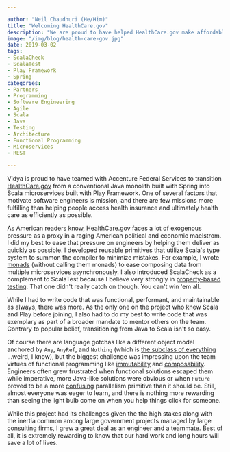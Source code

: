 ```yaml
---

author: "Neil Chaudhuri (He/Him)"
title: "Welcoming HealthCare.gov"
description: "We are proud to have helped HealthCare.gov make affordable insurance available to more Americans."
image: "/img/blog/health-care-gov.jpg"
date: 2019-03-02
tags:
- ScalaCheck
- ScalaTest
- Play Framework
- Spring
categories: 
- Partners
- Programming
- Software Engineering
- Agile
- Scala
- Java
- Testing
- Architecture
- Functional Programming
- Microservices
- REST

---
```


Vidya is proud to have teamed with Accenture Federal Services to transition [HealthCare.gov](https://www.healthcare.gov/) from
a conventional Java monolith built with Spring into 
Scala microservices built with Play Framework. One of several factors
that motivate software engineers is mission, and there are few missions more fulfilling than helping people access
health insurance and ultimately health care as efficiently as possible.

As American readers know, HealthCare.gov faces a lot of exogenous pressure as a proxy in a raging American political
and economic maelstrom. I did my best to ease that pressure on engineers by helping them deliver as quickly as possible.
I developed reusable primitives that utilize Scala's type system to summon the compiler to minimize
mistakes. For example, I wrote [monads](https://slideslive.com/38908886/functional-programming-with-effects) 
(without calling them monads) to ease composing data from multiple microservices asynchronously. I also introduced 
ScalaCheck as a complement to ScalaTest because I believe very strongly 
in [property-based testing](http://blog.jessitron.com/2013/04/property-based-testing-what-is-it.html). That one didn't
really catch on though. You can't win 'em all.

While I had to write code that was functional, performant, and maintainable 
as always, there was more. As the only one on the project who knew Scala and Play before joining, I also had to do my best
to write code that was exemplary as part of a broader mandate to mentor others on the team. Contrary to popular belief, 
transitioning from Java to Scala isn't so easy. 

Of course there are language gotchas like a different object model anchored by `Any`,
`AnyRef`, and `Nothing` (which is [the subclass of everything](https://stackoverflow.com/questions/45080408/nothing-is-a-subclass-of-every-other-class-how-to-understand-it)
...weird, I know), but the biggest challenge was impressing upon the team virtues of functional programming like 
[immutability](https://www.quora.com/Why-is-immutability-important-in-functional-programming) and 
[composability](https://stackoverflow.com/questions/2887013/what-does-composability-mean-in-context-of-functional-programming?answertab=active#tab-top). 
Engineers often grew frustrated when functional solutions escaped them
while imperative, more Java-like solutions were obvious or when `Future` proved to be a more
[confusing](https://stackoverflow.com/questions/27454798/is-future-in-scala-a-monad?answertab=active#tab-top) 
parallelism primitive than it should be. Still, almost everyone was eager to learn, and there is nothing more rewarding than seeing 
the light bulb come on when you help things click for someone.

While this project had its challenges given the the high stakes along with the inertia common among large government projects managed by
large consulting firms, I grew a great deal as an engineer and a teammate. Best of all, it is 
extremely rewarding to know that our hard work and long hours will save a lot of lives.
